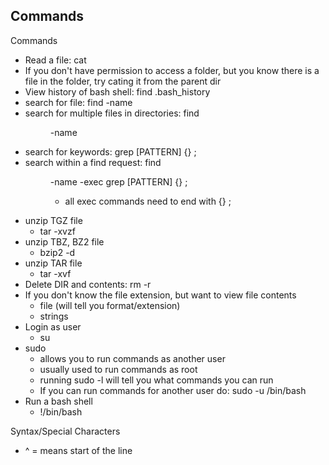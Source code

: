 ## Commands
Commands

* Read a file: cat <file-name>
* If you don't have permission to access a folder, but you know there is a file in the folder, try cating it from the parent dir
* View history of bash shell: find .bash_history
* search for file: find -name <file-name>
* search for multiple files in directories: find <dir> -name <file-name>
* search for keywords: grep [PATTERN] {} \;
* search within a find request: find <dir> -name <FILE-NAME> -exec grep [PATTERN] {} \;
   	* all exec commands need to end with {} \;
* unzip TGZ file
   	* tar -xvzf <FILE>
* unzip TBZ, BZ2 file
   	* bzip2 -d <FILE>
* unzip TAR file
   	* tar -xvf <file>
* Delete DIR and contents: rm -r <folder>
* If you don't know the file extension, but want to view file contents
   	* file <FILE> (will tell you format/extension)
   	* strings <FILE>
* Login as user
   	* su <username>
* sudo
   	* allows you to run commands as another user
   	* usually used to run commands as root
   	* running sudo -l will tell you what commands you can run
   	* If you can run commands for another user do: sudo -u <user> /bin/bash
* Run a bash shell
   	* !/bin/bash

Syntax/Special Characters
* ^ = means start of the line

